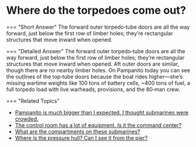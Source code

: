 # Where do the torpedoes come out?

    
=== "Short Answer"
  The forward outer torpedo‑tube doors are all the way forward, just below the first row of limber holes; they’re rectangular structures that move inward when opened.

=== "Detailed Answer"
    The forward outer torpedo‑tube doors are all the way forward, just below the first row of limber holes; they’re rectangular structures that move inward when opened. Aft outer doors are similar, though there are no nearby limber holes. On Pampanito today you can see the outlines of the top‑tube doors because the boat rides higher—she’s missing wartime weights like 100 tons of battery cells, ~400 tons of fuel, a full torpedo load with live warheads, provisions, and the 80‑man crew.

=== "Related Topics"
  - [Pampanito is much bigger than I expected. I thought submarines were crowded.](pampanito-is-much-bigger-than-i-expected-i-thought-submarines-were-crowded.md)
  - [The control room has a lot of equipment. Is it the command center?](the-control-room-has-a-lot-of-equipment-is-it-the-command-center.md)
  - [What are the compartments on these submarines?](what-are-the-compartments-on-these-submarines.md)
  - [Where is the pressure hull? Can I see it from the pier?](where-is-the-pressure-hull-can-i-see-it-from-the-pier.md)
